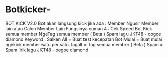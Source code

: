 # Botkicker-
BOT KICK V2.0  Bot akan langsung kick jika ada :  Member Ngusir Member lain atau Calon Member Lain Fungsinya cuman 4 :  Cek Speed Bot Kick semua member NgeTag semua member ( Beta ) Spam lagu JKT48 - oogoe diamond Keyword :  Salken All = Buat test kecepatan Bot Mulai = Buat mulai ngekick member satu per satu Tagall = Tag semua member ( Beta ) Spam = Spam lirik lagu JKT48 - oogoe diamond
